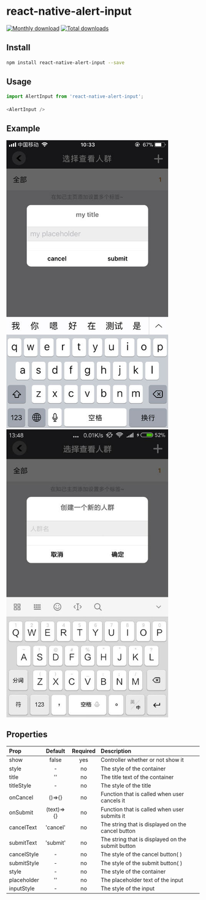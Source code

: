 # react-native-alert-input

[![Monthly download](https://img.shields.io/npm/dm/react-native-alert-input.svg)](https://img.shields.io/npm/dm/react-native-alert-input.svg) [![Total downloads](https://img.shields.io/npm/dt/react-native-alert-input.svg)](https://img.shields.io/npm/dt/react-native-alert-input.svg)

## Install

```bash
npm install react-native-alert-input --save
```

## Usage

```javascript
import AlertInput from 'react-native-alert-input';

<AlertInput />
```

## Example

![ios](https://raw.githubusercontent.com/BooYeu/react-native-alert-input/master/images/ios.jpg)
![android](https://raw.githubusercontent.com/BooYeu/react-native-alert-input/master/images/android.jpg)

## Properties

| Prop  | Default  | Required | Description |
| :------------ |:---------------:| :---------------:| :-----|
| show | false | yes | Controller whether or not show it |
| style | - | no | The style of the container |
| title | '' | no | The title text of the container |
| titleStyle | - | no | The style of the title |
| onCancel | ()=>{} | no | Function that is called when user cancels it |
| onSubmit | (text)=>{} | no | Function that is called when user submits it |
| cancelText | 'cancel' | no | The string that is displayed on the cancel button |
| submitText | 'submit' | no | The string that is displayed on the submit button |
| cancelStyle | - | no | The style of the cancel button( <Text> ) |
| submitStyle | - | no | The style of the submit button( <Text> ) |
| style | - | no | The style of the container |
| placeholder | '' | no | The placeholder text of the input |
| inputStyle | - | no | The style of the input |
